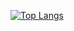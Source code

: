 [![Top Langs](https://github-readme-stats.vercel.app/api/top-langs/?username=MISHANDLED&layout=compact&theme=radical)](https://github.com/anuraghazra/github-readme-stats)

